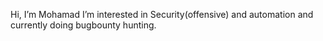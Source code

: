 Hi, I’m Mohamad
I’m interested in Security(offensive) and automation and currently doing bugbounty hunting.
